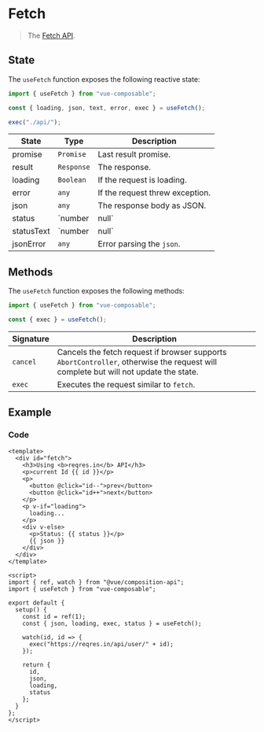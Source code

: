 # Fetch

> The [Fetch API](https://developer.mozilla.org/en-US/docs/Web/API/Fetch).

## State

The `useFetch` function exposes the following reactive state:

```js
import { useFetch } from "vue-composable";

const { loading, json, text, error, exec } = useFetch();

exec("./api/");
```

| State      | Type            | Description                             |
| ---------- | --------------- | --------------------------------------- |
| promise    | `Promise`       | Last result promise.                    |
| result     | `Response`      | The response.                           |
| loading    | `Boolean`       | If the request is loading.              |
| error      | `any`           | If the request threw exception.         |
| json       | `any`           | The response body as JSON.              |
| status     | `number | null` | The HTTP status code.                   |
| statusText | `number | null` | The HTTP status text, eg: "OK" for 200. |
| jsonError  | `any`           | Error parsing the `json`.               |

## Methods

The `useFetch` function exposes the following methods:

```js
import { useFetch } from "vue-composable";

const { exec } = useFetch();
```

| Signature | Description                                                                                                                         |
| --------- | ----------------------------------------------------------------------------------------------------------------------------------- |
| `cancel`  | Cancels the fetch request if browser supports `AbortController`, otherwise the request will complete but will not update the state. |
| `exec`    | Executes the request similar to `fetch`.                                                                                            |

## Example

<ClientOnly>
<fetch-example/>
</ClientOnly>

### Code

```vue
<template>
  <div id="fetch">
    <h3>Using <b>reqres.in</b> API</h3>
    <p>current Id {{ id }}</p>
    <p>
      <button @click="id--">prev</button>
      <button @click="id++">next</button>
    </p>
    <p v-if="loading">
      loading...
    </p>
    <div v-else>
      <p>Status: {{ status }}</p>
      {{ json }}
    </div>
  </div>
</template>

<script>
import { ref, watch } from "@vue/composition-api";
import { useFetch } from "vue-composable";

export default {
  setup() {
    const id = ref(1);
    const { json, loading, exec, status } = useFetch();

    watch(id, id => {
      exec("https://reqres.in/api/user/" + id);
    });

    return {
      id,
      json,
      loading,
      status
    };
  }
};
</script>
```
